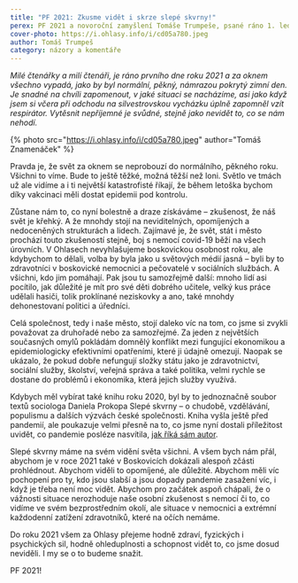```yaml
---
title: "PF 2021: Zkusme vidět i skrze slepé skvrny!"
perex: PF 2021 a novoroční zamyšlení Tomáše Trumpeše, psané ráno 1. ledna, otevírá letošní textovou nadílku našich novin.
cover-photo: https://i.ohlasy.info/i/cd05a780.jpeg
author: Tomáš Trumpeš
category: názory a komentáře
---
```


*Milé čtenářky a milí čtenáři, je ráno prvního dne roku 2021 a za oknem všechno vypadá, jako by byl normální, pěkný, námrazou pokrytý zimní den. Je snadné na chvíli zapomenout, v jaké situaci se nacházíme, asi jako když jsem si včera při odchodu na silvestrovskou vycházku úplně zapomněl vzít respirátor. Vytěsnit nepříjemné je svůdné, stejně jako nevidět to, co se nám nehodí.*

{% photo src="https://i.ohlasy.info/i/cd05a780.jpeg" author="Tomáš Znamenáček" %}

Pravda je, že svět za oknem se neprobouzí do normálního, pěkného roku. Všichni to víme. Bude to ještě těžké, možná těžší než loni. Světlo ve tmách už ale vidíme a i ti největší katastrofisté říkají, že během letoška bychom díky vakcinaci měli dostat epidemii pod kontrolu.

Zůstane nám to, co nyní bolestně a draze získáváme – zkušenost, že náš svět je křehký. A že mnohdy stojí na neviditelných, opomíjených a nedoceněných strukturách a lidech. Zajímavé je, že svět, stát i město prochází touto zkušeností stejně, boj s nemocí covid-19 běží na všech úrovních. V Ohlasech nevyhlašujeme boskovickou osobnost roku, ale kdybychom to dělali, volba by byla jako u světových médií jasná – byli by to zdravotníci v boskovické nemocnici a pečovatelé v sociálních službách. A všichni, kdo jim pomáhají. Pak jsou tu samozřejmě další: mnoho lidí asi pocítilo, jak důležité je mít pro své děti dobrého učitele, velký kus práce udělali hasiči, tolik proklínané neziskovky a ano, také mnohdy dehonestovaní politici a úředníci.

Celá společnost, tedy i naše město, stojí daleko víc na tom, co jsme si zvykli považovat za druhořadé nebo za samozřejmé. Za jeden z největších současných omylů pokládám domnělý konflikt mezi fungující ekonomikou a epidemiologicky efektivními opatřeními, které ji údajně omezují. Naopak se ukázalo, že pokud dobře nefungují složky státu jako je zdravotnictví, sociální služby, školství, veřejná správa a také politika, velmi rychle se dostane do problémů i ekonomika, která jejich služby využívá.

Kdybych měl vybírat také knihu roku 2020, byl by to jednoznačně soubor textů sociologa Daniela Prokopa Slepé skvrny – o chudobě, vzdělávání, populismu a dalších výzvách české společnosti. Kniha vyšla ještě před pandemií, ale poukazuje velmi přesně na to, co jsme nyní dostali příležitost uvidět, co pandemie posléze nasvítila, [jak říká sám autor](https://zpravy.aktualne.cz/ekonomika/rozhovor-prokop/r~e70b76fa442e11ebaabd0cc47ab5f122/).

Slepé skvrny máme na svém vidění světa všichni. A všem bych nám přál, abychom je v roce 2021 také v Boskovicích dokázali alespoň zčásti prohlédnout. Abychom viděli to opomíjené, ale důležité. Abychom měli víc pochopení pro ty, kdo jsou slabší a jsou dopady pandemie zasažení víc, i když je třeba není moc vidět. Abychom pro začátek aspoň chápali, že o vážnosti situace nerozhoduje naše osobní zkušenost s nemocí či to, co vidíme ve svém bezprostředním okolí, ale situace v nemocnici a extrémní každodenní zatížení zdravotníků, které na očích nemáme.

Do roku 2021 všem za Ohlasy přejeme hodně zdraví, fyzických i psychických sil, hodně ohleduplnosti a schopnost vidět to, co jsme dosud neviděli. I my se o to budeme snažit.

PF 2021!
